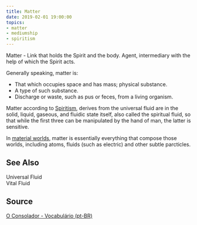 ```yaml
---
title: Matter
date: 2019-02-01 19:00:00
topics:
- matter
- mediumship
- spiritism
---
```


Matter - Link that holds the Spirit and the body. 
Agent, intermediary with the help of which the Spirit acts.

Generally speaking, matter is:
* That which occupies space and has mass; physical substance.
* A type of such substance.
* Discharge or waste, such as pus or feces, from a living organism.

Matter according to [Spiritism](/spiritism), derives from 
the universal fluid are in the solid, liquid, gaseous, and 
fluidic state itself, also called the spiritual fluid, so that while the first 
three can be manipulated by the hand of man, the latter is sensitive. 

In [material worlds](/about/material-world), matter is essentially
everything that compose those worlds, including atoms, fluids (such as electric)
and other subtle parcticles.


## See Also
Universal Fluid  
Vital Fluid  

## Source
[O Consolador - Vocabulário (pt-BR)](http://www.oconsolador.com.br/linkfixo/vocabulario/principal.html)
